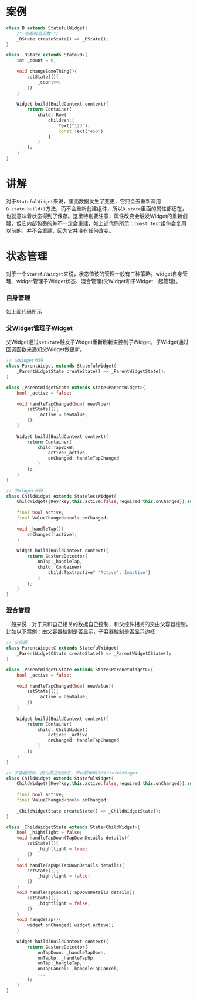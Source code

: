 
# 案例
```dart
class B extends StatefulWidget{
    /* 省略构造函数 */
    _BState createState() => _BState();
}

class _BState extends State<B>{
    int _count = 0;
    
    void changeSomeThing(){
        setState((){
            _count++;
        })
    }
    
    Widget build(BuildContext context){
        return Container(
        	child: Row(
            	children:[
                    Text("123"),
                    const Text("456")
                ]
            )
        );
    }
}
```

# 讲解
对于`StatefulWidget`来说，里面数据发生了变更，它只会去重新调用`B.state.build()`方法，而不会重新创建组件，所以`B.state`里面的属性都还在，也就意味着状态得到了保存。这里特别要注意，属性改变会触发Widget的重新创建，但它内部包裹的并不一定会重建，如上述代码所示：`const Text`组件会复用以前的，并不会重建，因为它并没有任何改变。


# 状态管理
对于一个`StatefulWidget`来说，状态值该的管理一般有三种策略。widget自身管理、widget管理子Widget状态、混合管理(父Widget和子Widget一起管理)。

### 自身管理

如上面代码所示

### 父Widget管理子Widget

父Widget通过`setState`触发子Widget重新刷新来控制子Widget，子Widget通过回调函数来通知父Widget做更新。

```dart
// 父Widget代码
class ParentWidget extends StatefulWidget{
    _ParentWidgetState createState() => _ParentWidgetState();
}

class _ParentWidgetState extends State<ParentWidget>{
    bool _active = false;
    
    void handleTapChanged(bool newVlue){
        setState((){
            _active = newValue;
        })
    }
    
    Widget build(BuildContext context){
        return Container(
        	child:TapBoxB(
            	active:_active,
                onChanged: handleTapChanged
            )
        );
    }
}
```

```dart
// 子Widget代码
class ChildWidget extends StatelessWidget{
    ChildWidget({Key?key,this.active:false,required this.onChanged}):super(key:key);
    
    final bool active;
    final ValueChanged<bool> onChanged;
    
    void _handleTap(){
        onChanged(!active);
    }
    
    Widget build(BuildContext context){
        return GestureDetector(
        	onTap:_handleTap,
            child: Container(
            	child:Text(active? 'Active':'Inactive')
            )
        );
    }
}
```

### 混合管理

一般来说：对于只和自己相关的数据自己控制，和父控件相关的交由父容器控制。比如以下案例：由父容器控制是否显示，子容器控制是否显示边框

```dart
// 父容器
class ParentWidgetC extends StatefulWidget{
    _ParentWidgetCState createState() => _ParentWidgetCState();
}

class _ParentWidgetCState extends State<ParenetWidgetC>{
    bool _active = false;
    
    void handleTapChanged(bool newValue){
        setState((){
            _active = newValue;
        })
    }
    
    Widget build(BuildContext context){
        return Container(
        	child: ChildWidget(
            	active: _active,
                onChanged: handleTapChanged
            )
        );
    }
}
```

```dart
// 子容器控制：因为要控制状态，所以要申明为StatefulWidget
class ChildWidget extends StatefulWidget{
    ChildWidget({Key?key,this.active:false,required this.onChanged}):super(key:key);
    
    final bool active;
    final ValueChanged<bool> onChanged;
    
    _ChildWidgetState createState() => _ChildWidgetState();
}

class _ChildWidgetState extends State<ChildWidget>{
    bool _hightlight = false;
    void handleTapDown(TapDownDetails details){
        setState((){
            _hightlight = true;
        })
    }
    void handleTapUp(TapDownDetails details){
        setState((){
            _hightlight = false;
        })
    }
    void handleTapCancel(TapDownDetails details){
        setState((){
            _hightlight = false;
        })
    }
    void hangdeTap(){
        widget.onChanged(!widget.active);
    }
    
    Widget build(BuildContext context){
        return GestureDetector(
        	onTapDown: _handleTapDown,
            onTapUp: _handleTapUp,
            onTap:_hangleTap,
            onTapCancel: _hangdleTapCancel,
            ...
        );
    }
}
```

